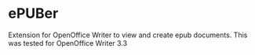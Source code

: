# ePUBer
Extension for OpenOffice Writer to view and create epub documents. This was tested for OpenOffice Writer 3.3
